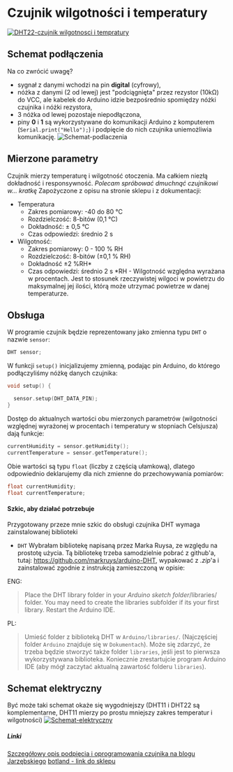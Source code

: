 # Czujnik wilgotności i temperatury
[![DHT22-czujnik wilgotnosci i tempratury](http://www.jarzebski.pl/media/medium/publish/2014/04/dht22.png)](http://www.jarzebski.pl/arduino/czujniki-i-sensory/czujnik-wilgotnosci-i-temperatury-dht11-dht22.html)

## Schemat podłączenia
Na co zwrócić uwagę?
- sygnał z danymi wchodzi na pin **digital** (cyfrowy), 
- nóżka z danymi (2 od lewej) jest "podciągnięta" przez rezystor (10kΩ) do VCC, ale kabelek do Arduino idzie bezpośrednio spomiędzy nóżki czujnika i nóżki rezystora, 
- 3 nóżka od lewej pozostaje niepodłączona, 
- piny **0** i **1** są wykorzystywane do komunikacji Arduino z komputerem (`Serial.print("Hello");`) i podpięcie do nich czujnika uniemożliwia komunikację.
![Schemat-podlaczenia](https://plot.ly/static/img/workshop/arduino-dht22-temperature-hookup.svg)

## Mierzone parametry
Czujnik mierzy temperaturę i wilgotność otoczenia. Ma całkiem niezłą dokładność i responsywność. *Polecam spróbować dmuchnąć czujnikowi w... kratkę* 
Zapożyczone z opisu na stronie sklepu i z dokumentacji: 
- Temperatura
  - Zakres pomiarowy: -40 do 80 °C
  - Rozdzielczość: 8-bitów (0,1 °C)
  - Dokładność: ± 0,5 °C
  - Czas odpowiedzi: średnio 2 s
- Wilgotność:
  - Zakres pomiarowy: 0 - 100 % RH
  - Rozdzielczość: 8-bitów (±0,1 % RH)
  - Dokładność ±2 %RH*
  - Czas odpowiedzi: średnio 2 s
  *RH - Wilgotność względna wyrażana w procentach. Jest to stosunek rzeczywistej wilgoci w powietrzu do maksymalnej jej ilości, którą może utrzymać powietrze w danej temperaturze.

## Obsługa

W programie czujnik będzie reprezentowany jako zmienna typu `DHT` o nazwie `sensor`:
``` C++
DHT sensor;
```
W funkcji `setup()` inicjalizujemy zmienną, podając pin Arduino, do którego podłączyliśmy nóżkę danych czujnika: 
``` C++
void setup() {

  sensor.setup(DHT_DATA_PIN);
}
```
Dostęp do aktualnych wartości obu mierzonych parametrów (wilgotności względnej wyrażonej w procentach i temperatury w stopniach Celsjusza) dają funkcje: 
``` C++ 
currentHumidity = sensor.getHumidity();
currentTemperature = sensor.getTemperature();
```
Obie wartości są typu `float` (liczby z częścią ułamkową), dlatego odpowiednio deklarujemy dla nich zmienne do przechowywania pomiarów: 
``` C++
float currentHumidity; 
float currentTemperature; 
```

#### Szkic, aby działać potrzebuje
Przygotowany przeze mnie szkic do obsługi czujnika DHT wymaga zainstalowanej biblioteki
  * `DHT`
Wybrałam bibliotekę napisaną przez Marka Ruysa, ze względu na prostotę użycia. Tą bibliotekę trzeba samodzielnie pobrać z github'a, tutaj: https://github.com/markruys/arduino-DHT, wypakować z _.zip_'a i zainstalować zgodnie z instrukcją zamieszczoną w opisie:

ENG: 
> Place the DHT library folder in your _Arduino sketch folder_/libraries/ folder. You may need to create the libraries subfolder if its your first library. Restart the Arduino IDE.

PL: 
> Umieść folder z biblioteką DHT w `Arduino/libraries/`. (Najczęściej folder `Arduino` znajduje się w `Dokumentach`). Może się zdarzyć, że trzeba będzie stworzyć także folder `libraries`, jeśli jest to pierwsza wykorzystywana biblioteka. Koniecznie zrestartujcie program Arduino IDE (aby mógł zaczytać aktualną zawartość folderu `libraries`). 


## Schemat elektryczny
Być może taki schemat okaże się wygodniejszy (DHT11 i DHT22 są komplementarne, DHT11 mierzy po prostu mniejszy zakres temperatur i wilgotności)
[![Schemat-elektryczny](http://www.jarzebski.pl/media/medium/publish/2013/11/dht11-conn.png)](https://www.arduino.cc/en/Tutorial/Button)


##### Linki
[Szczegółowy opis podpięcia i oprogramowania czujnika na blogu Jarzębskiego](http://www.jarzebski.pl/arduino/czujniki-i-sensory/czujnik-wilgotnosci-i-temperatury-dht11-dht22.html)
[botland - link do sklepu](https://botland.com.pl/czujniki-temperatury/1612-czujnik-temperatury-i-wilgotnosci-dht22-am2023.html)